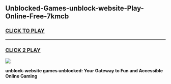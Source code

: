 
## Unblocked-Games-unblock-website-Play-Online-Free-7kmcb
<h3>
<a href="https://premium76.site?title=unblock-website&ref=26A">CLICK TO PLAY</a></h3>
<hr>

<h3>
<a href="https://premium76.site?title=unblock-website&ref=26A">CLICK 2 PLAY</a>
  
</h3>

<a href="https://premium76.site?title=unblock-website&ref=26A"><img src="https://clearcache.store/games.png"></a>


**unblock-website games unblocked: Your Gateway to Fun and Accessible Online Gaming**
